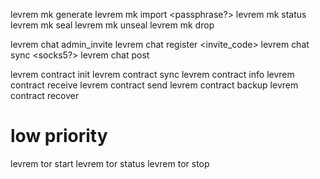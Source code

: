 levrem mk generate <username>
levrem mk import <username> <mnemonic> <passphrase?>
levrem mk status <username>
levrem mk seal <password>
levrem mk unseal <password>
levrem mk drop

levrem chat admin_invite <server> <socks5> <secret>
levrem chat register <server> <socks5> <invite_code>
levrem chat sync <server> <socks5?>
levrem chat post <message>

levrem contract init <label> <policy>
levrem contract sync <label> 
levrem contract info <label>
levrem contract receive <label>
levrem contract send <label> <output>
levrem contract backup <label>
levrem contract recover <label> <descriptor>

# low priority
levrem tor start
levrem tor status
levrem tor stop